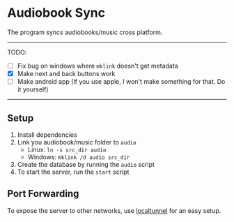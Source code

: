 # Audiobook Sync

The program syncs audiobooks/music cross platform.

---

TODO:

- [ ] Fix bug on windows where `mklink` doesn't get metadata
- [x] Make next and back buttons work
- [ ] Make android app (If you use apple, I won't make something for that. Do it yourself)

---

## Setup

1. Install dependencies
2. Link you audiobook/music folder to `audio`
    - Linux: `ln -s src_dir audio`
    - Windows: `mklink /d audio src_dir`
3. Create the database by running the `audio` script
4. To start the server, run the `start` script

## Port Forwarding

To expose the server to other networks, use [localtunnel](https://www.npmjs.com/package/localtunnel) for an easy setup.
